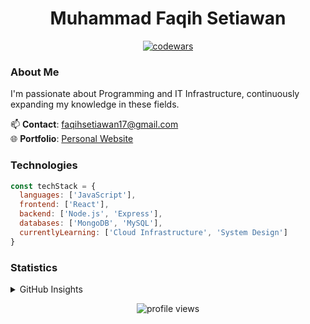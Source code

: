 <h1 align="center">Muhammad Faqih Setiawan</h1>

<p align="center">
  <a href="https://www.codewars.com/users/faqih-rus">
    <img src="https://www.codewars.com/users/faqih-rus/badges/large" alt="codewars">
  </a>
</p>

### About Me
I'm passionate about Programming and IT Infrastructure, continuously expanding my knowledge in these fields.

📫 **Contact**: [faqihsetiawan17@gmail.com](mailto:faqihsetiawan17@gmail.com)  
🌐 **Portfolio**: [Personal Website](https://faqihinside.netlify.app)

### Technologies
```javascript
const techStack = {
  languages: ['JavaScript'],
  frontend: ['React'],
  backend: ['Node.js', 'Express'],
  databases: ['MongoDB', 'MySQL'],
  currentlyLearning: ['Cloud Infrastructure', 'System Design']
}
```

### Statistics

<details>
  <summary>GitHub Insights</summary>
  <br>
  <p align="center">
    <img src="https://github-readme-stats.vercel.app/api?username=faqih-rus&show_icons=true&theme=tokyonight" alt="GitHub Stats" />
    <img src="https://github-readme-streak-stats.herokuapp.com/?user=faqih-rus&theme=tokyonight" alt="GitHub Streak" />
  </p>
</details>

<p align="center">
  <img src="https://komarev.com/ghpvc/?username=faqih-rus&label=Profile%20views&color=0e75b6&style=flat" alt="profile views" />
</p>
